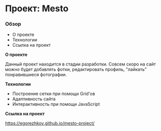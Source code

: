 # Проект: Mesto

### Обзор

- О проекте
- Технологии
- Ссылка на проект

**О проекте**

Данный проект находится в стадии разработки. Совсем скоро на сайт можно будет добавлять фотки, редактировать профиль, "лайкать" понравившиеся фотографии.

**Технологии**

- Построение сетки при помощи Grid'ов
- Адаптивность сайта
- Интерактивность при помощи JavaScript

**Ссылка на проект**

https://egorezhkov.github.io/mesto-project/
